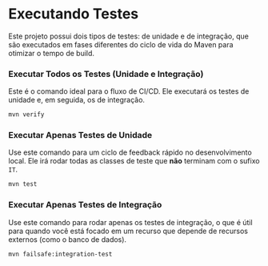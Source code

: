 # Executando Testes

Este projeto possui dois tipos de testes: de unidade e de integração, que são executados em fases diferentes do ciclo de vida do Maven para otimizar o tempo de build.

### Executar Todos os Testes (Unidade e Integração)

Este é o comando ideal para o fluxo de CI/CD. Ele executará os testes de unidade e, em seguida, os de integração.

```bash
mvn verify
```

### Executar Apenas Testes de Unidade

Use este comando para um ciclo de feedback rápido no desenvolvimento local. Ele irá rodar todas as classes de teste que **não** terminam com o sufixo `IT`.

```bash
mvn test
```

### Executar Apenas Testes de Integração

Use este comando para rodar apenas os testes de integração, o que é útil para quando você está focado em um recurso que depende de recursos externos (como o banco de dados).

```bash
mvn failsafe:integration-test
```